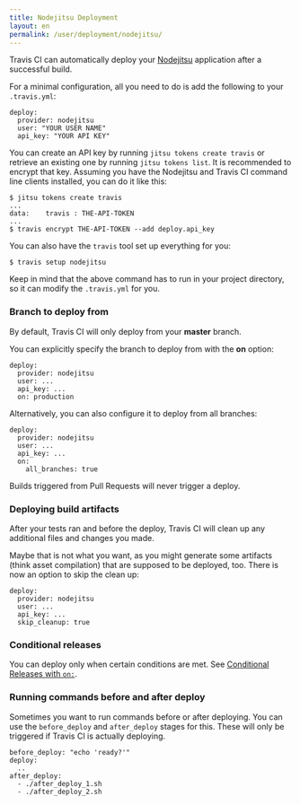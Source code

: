 ```yaml
---
title: Nodejitsu Deployment
layout: en
permalink: /user/deployment/nodejitsu/
---
```


Travis CI can automatically deploy your [Nodejitsu](https://www.nodejitsu.com/) application after a successful build.

For a minimal configuration, all you need to do is add the following to your `.travis.yml`:

    deploy:
      provider: nodejitsu
      user: "YOUR USER NAME"
      api_key: "YOUR API KEY"

You can create an API key by running `jitsu tokens create travis` or retrieve an existing one by running `jitsu tokens list`.
It is recommended to encrypt that key. Assuming you have the Nodejitsu and Travis CI command line clients installed, you can do it like this:

    $ jitsu tokens create travis
    ...
    data:    travis : THE-API-TOKEN
    ...
    $ travis encrypt THE-API-TOKEN --add deploy.api_key

You can also have the `travis` tool set up everything for you:

    $ travis setup nodejitsu

Keep in mind that the above command has to run in your project directory, so it can modify the `.travis.yml` for you.

### Branch to deploy from

By default, Travis CI will only deploy from your **master** branch.

You can explicitly specify the branch to deploy from with the **on** option:

    deploy:
      provider: nodejitsu
      user: ...
      api_key: ...
      on: production

Alternatively, you can also configure it to deploy from all branches:

    deploy:
      provider: nodejitsu
      user: ...
      api_key: ...
      on:
        all_branches: true

Builds triggered from Pull Requests will never trigger a deploy.

### Deploying build artifacts

After your tests ran and before the deploy, Travis CI will clean up any additional files and changes you made.

Maybe that is not what you want, as you might generate some artifacts (think asset compilation) that are supposed to be deployed, too. There is now an option to skip the clean up:

    deploy:
      provider: nodejitsu
      user: ...
      api_key: ...
      skip_cleanup: true

### Conditional releases

You can deploy only when certain conditions are met.
See [Conditional Releases with `on:`](/user/deployment#Conditional-Releases-with-on%3A).

### Running commands before and after deploy

Sometimes you want to run commands before or after deploying. You can use the `before_deploy` and `after_deploy` stages for this. These will only be triggered if Travis CI is actually deploying.

    before_deploy: "echo 'ready?'"
    deploy:
      ..
    after_deploy:
      - ./after_deploy_1.sh
      - ./after_deploy_2.sh
